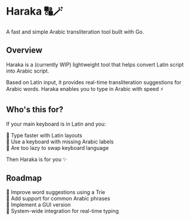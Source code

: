 # Haraka 🔠🪄

A fast and simple Arabic transliteration tool built with Go.

## Overview

Haraka is a (currently WIP) lightweight tool that helps convert Latin script into Arabic script. 

Based on Latin input, it provides real-time transliteration suggestions for Arabic words. Haraka enables you to type in Arabic with speed ⚡ 

## Who's this for?

If your main keyboard is in Latin and you:  

🔹 Type faster with Latin layouts  
🔹 Use a keyboard with missing Arabic labels  
🔹 Are too lazy to swap keyboard language

Then Haraka is for you ✨

## Roadmap

🔹 Improve word suggestions using a Trie  
🔹 Add support for common Arabic phrases  
🔹 Implement a GUI version  
🔹 System-wide integration for real-time typing  
